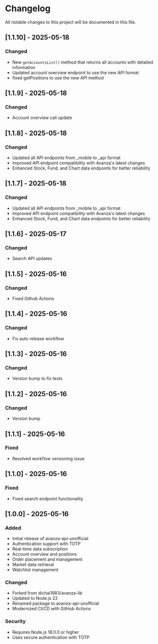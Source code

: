# Changelog

All notable changes to this project will be documented in this file.

## [1.1.10] - 2025-05-18

### Changed
- New `getAccountsList()` method that returns all accounts with detailed information
- Updated account overview endpoint to use the new API format
- fixed getPositions to use the new API method

## [1.1.9] - 2025-05-18

### Changed
- Account overview call update

## [1.1.8] - 2025-05-18

### Changed
- Updated all API endpoints from _mobile to _api format
- Improved API endpoint compatibility with Avanza's latest changes
- Enhanced Stock, Fund, and Chart data endpoints for better reliability

## [1.1.7] - 2025-05-18

### Changed
- Updated all API endpoints from _mobile to _api format
- Improved API endpoint compatibility with Avanza's latest changes
- Enhanced Stock, Fund, and Chart data endpoints for better reliability

## [1.1.6] - 2025-05-17

### Changed
- Search API updates

## [1.1.5] - 2025-05-16

### Changed
- Fixed Github Actions

## [1.1.4] - 2025-05-16

### Changed
- Fix auto release workflow

## [1.1.3] - 2025-05-16

### Changed
- Version bump to fix tests

## [1.1.2] - 2025-05-16

### Changed
- Version bump

## [1.1.1] - 2025-05-16

### Fixed
- Resolved workflow versioning issue

## [1.1.0] - 2025-05-16

### Fixed
- Fixed search endpoint functionality

## [1.0.0] - 2025-05-16

### Added
- Initial release of avanza-api-unofficial
- Authentication support with TOTP
- Real-time data subscription
- Account overview and positions
- Order placement and management
- Market data retrieval
- Watchlist management

### Changed
- Forked from dichai1983/avanza-lib
- Updated to Node.js 22
- Renamed package to avanza-api-unofficial
- Modernized CI/CD with GitHub Actions

### Security
- Requires Node.js 18.0.0 or higher
- Uses secure authentication with TOTP